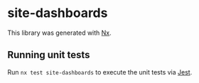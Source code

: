 # site-dashboards

This library was generated with [Nx](https://nx.dev).

## Running unit tests

Run `nx test site-dashboards` to execute the unit tests via [Jest](https://jestjs.io).
